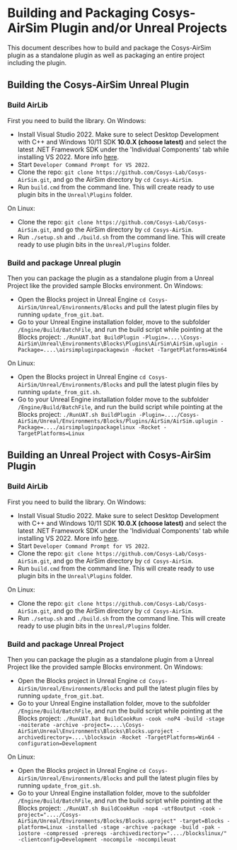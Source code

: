 # Building and Packaging Cosys-AirSim Plugin and/or Unreal Projects

This document describes how to build and package the Cosys-AirSim plugin as a standalone plugin as well as
packaging an entire project including the plugin. 

## Building the Cosys-AirSim Unreal Plugin

### Build AirLib
First you need to build the library. 
On Windows:

* Install Visual Studio 2022. Make sure to select Desktop Development with C++ and Windows 10/11 SDK **10.0.X (choose latest)** and select the latest .NET Framework SDK under the 'Individual Components' tab while installing VS 2022. More info [here](https://dev.epicgames.com/documentation/en-us/unreal-engine/setting-up-visual-studio-development-environment-for-cplusplus-projects-in-unreal-engine?application_version=5.5).
* Start `Developer Command Prompt for VS 2022`. 
* Clone the repo: `git clone https://github.com/Cosys-Lab/Cosys-AirSim.git`, and go the AirSim directory by `cd Cosys-AirSim`. 
* Run `build.cmd` from the command line. This will create ready to use plugin bits in the `Unreal\Plugins` folder.

On Linux:

* Clone the repo: `git clone https://github.com/Cosys-Lab/Cosys-AirSim.git`, and go the AirSim directory by `cd Cosys-AirSim`. 
* Run `./setup.sh` and `./build.sh` from the command line. This will create ready to use plugin bits in the `Unreal/Plugins` folder.

### Build and package Unreal plugin
Then you can package the plugin as a standalone plugin from a Unreal Project like the provided sample Blocks environment.
On Windows:

* Open the Blocks project in Unreal Engine `cd Cosys-AirSim/Unreal/Environments/Blocks` and pull the latest plugin files by running `update_from_git.bat`.
* Go to your Unreal Engine installation folder, move to the subfolder `/Engine/Build/BatchFile`, and run the build script while pointing at the Blocks project: `./RunUAT.bat BuildPlugin -Plugin=....\Cosys-AirSim\Unreal\Environments\Blocks\Plugins\AirSim\AirSim.uplugin -Package=....\airsimpluginpackagewin -Rocket -TargetPlatforms=Win64`

On Linux:

* Open the Blocks project in Unreal Engine `cd Cosys-AirSim/Unreal/Environments/Blocks` and pull the latest plugin files by running `update_from_git.sh`.
* Go to your Unreal Engine installation folder move to the subfolder `/Engine/Build/BatchFile`, and run the build script while pointing at the Blocks project: `./RunUAT.sh BuildPlugin -Plugin=..../Cosys-AirSim/Unreal/Environments/Blocks/Plugins/AirSim/AirSim.uplugin -Package=..../airsimpluginpackagelinux -Rocket -TargetPlatforms=Linux`

## Building an Unreal Project with Cosys-AirSim Plugin

### Build AirLib
First you need to build the library. 
On Windows:

* Install Visual Studio 2022. Make sure to select Desktop Development with C++ and Windows 10/11 SDK **10.0.X (choose latest)** and select the latest .NET Framework SDK under the 'Individual Components' tab while installing VS 2022. More info [here](https://dev.epicgames.com/documentation/en-us/unreal-engine/setting-up-visual-studio-development-environment-for-cplusplus-projects-in-unreal-engine?application_version=5.2).
* Start `Developer Command Prompt for VS 2022`. 
* Clone the repo: `git clone https://github.com/Cosys-Lab/Cosys-AirSim.git`, and go the AirSim directory by `cd Cosys-AirSim`. 
* Run `build.cmd` from the command line. This will create ready to use plugin bits in the `Unreal\Plugins` folder.

On Linux:

* Clone the repo: `git clone https://github.com/Cosys-Lab/Cosys-AirSim.git`, and go the AirSim directory by `cd Cosys-AirSim`. 
* Run `./setup.sh` and `./build.sh` from the command line. This will create ready to use plugin bits in the `Unreal/Plugins` folder.

### Build and package Unreal Project
Then you can package the plugin as a standalone plugin from a Unreal Project like the provided sample Blocks environment.
On Windows:

* Open the Blocks project in Unreal Engine `cd Cosys-AirSim/Unreal/Environments/Blocks` and pull the latest plugin files by running `update_from_git.bat`.
* Go to your Unreal Engine installation folder, move to the subfolder `/Engine/Build/BatchFile`, and run the build script while pointing at the Blocks project: `./RunUAT.bat BuildCookRun -cook -noP4 -build -stage -noiterate -archive -project=....\Cosys-AirSim\Unreal\Environments\Blocks\Blocks.uproject -archivedirectory=....\blockswin -Rocket -TargetPlatforms=Win64 -configuration=Development`

On Linux:

* Open the Blocks project in Unreal Engine `cd Cosys-AirSim/Unreal/Environments/Blocks` and pull the latest plugin files by running `update_from_git.sh`.
* Go to your Unreal Engine installation folder, move to the subfolder `/Engine/Build/BatchFile`, and run the build script while pointing at the Blocks project: `./RunUAT.sh BuildCookRun -nop4 -utf8output -cook -project="..../Cosys-AirSim/Unreal/Environments/Blocks/Blocks.uproject" -target=Blocks -platform=Linux -installed -stage -archive -package -build -pak -iostore -compressed -prereqs -archivedirectory="..../blockslinux/" -clientconfig=Development -nocompile -nocompileuat`




